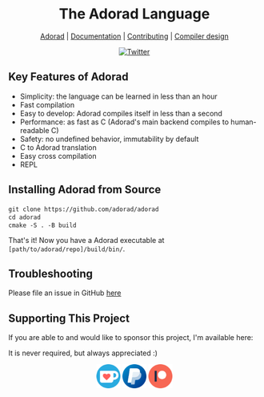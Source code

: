 <div align="center">
<!-- <p>
    <img width="80" src="https://raw.githubusercontent.com/AdoradLang/Adorad-logo/master/dist/adorad-logo.svg?sanitize=true">
</p> -->
<h1>The Adorad Language</h1>

[Adorad](https://github.com/AdoradLang/Adorad) |
[Documentation](https://github.com/AdoradLang/adorad/blob/master/doc/docs.md) |
[Contributing](https://github.com/AdoradLang/adorad/blob/master/CONTRIBUTING.md) |
[Compiler design](https://github.com/AdoradLang/adorad/blob/master/COMPILER.md)

</div>
<div align="center">

<!--
[![Build Status][WorkflowBadge]][WorkflowUrl]
-->
<!-- [![Sponsor][SponsorBadge]][SponsorUrl]
[![Patreon][PatreonBadge]][PatreonUrl]
[![Discord][DiscordBadge]][DiscordUrl] -->
[![Twitter][TwitterUrl]][TwitterBadge]

</div>

## Key Features of Adorad

- Simplicity: the language can be learned in less than an hour
- Fast compilation
- Easy to develop: Adorad compiles itself in less than a second
- Performance: as fast as C (Adorad's main backend compiles to human-readable C)
- Safety: no undefined behavior, immutability by default
- C to Adorad translation
- Easy cross compilation
- REPL

<!--
## Interactive Shell

```shell
$ adorad
    Adorad Language 0.0.1 (Apr 8 2021 02:39:23)
    GCC version: 9.3.0 on linux
    All engines are a go!

adorad> print("Hello World")
Hello World
adorad> exit
    Goodbye! Set the world on fire!
```

Using a script `hello.ad`:

```ruby
print("Hello World")
```

Running on the terminal is as easy as:

```shell
$ adorad hello.ad
Hello World
```

## Compiler

```shell
$ adorad compile hello.ad -o hello
Starting the compiler engine...
Compiling Adorad code into build/hello.c
Compiling the C code into machine code...
Cleaning up the temporary files...

Finished compiling.

Binary is ready here: build/hello
$ build/hello
hello world
```

Run `adorad --help` to see more options.

## Uninstall Adorad

You can uninstall the `adorad` binary and its C headers with:

```shell
make uninstall
```

## Stability guarantee and future changes

Despite being at an early development stage, the Adorad language is relatively stable and has backwards compatibility 
guarantee, meaning that the code you write today is guaranteed to work a month, a year, or five years from now.

There still may be minor syntax changes before the 1.0 release, but they will be handled automatically.

The Adorad core APIs (the standard modules) will still have minor changes until they are stabilized in end-2021. Of course the 
APIs will grow after that, but without breaking existing code.

Our guarantee: Adorad is always going to be lightweight, portable and *extremely* fast. 
-->

## Installing Adorad from Source

```shell
git clone https://github.com/adorad/adorad
cd adorad
cmake -S . -B build
```

That's it! Now you have a Adorad executable at `[path/to/adorad/repo]/build/bin/`. 
<!-- `[path to Adorad repo]` can be anywhere. -->
<!--
(On Windows `make` means running `make.bat`, so make sure you use `cmd.exe`)

Now you can try `./adorad run examples/hello_world.ad` (`adorad.exe` on Windows).

Adorad is constantly being updated. To update Adorad, simply run:

```shell
adorad up
```

### C compiler

It's recommended to use Clang, GCC, or Visual Studio. If you are in development, you most likely already have one of those 
installed.

However, if none is found when running `make` on Linux or Windows, TCC is downloaded as the default C backend.
It's very lightweight (several MB) so this shouldn't take too long.

</details> -->

<!--
### Testing and running the examples

Make sure Adorad can compile itself:

```shell
adorad self
```

```shell
$ adorad
    Adorad Language 0.0.1 (Apr 8 2021 02:39:23)
    GCC version: 9.3.0 on linux
    All engines are a go!

adorad> print('Hello world')
Hello world
```

```bash
cd examples
adorad hello_world.ad && ./hello_world   # or simply
adorad  hello_world.ad                   # this builds the program and runs it right away
```

## Adorad sync
Adorad's `sync` module and channel implementation uses libatomic.

It is most likely already installed on your system, but if not, you can install it, by doing the following:

```bash
MacOS: already installed

Debian/Ubuntu:
sudo apt install libatomic1

Fedora/CentOS/RH:
sudo dnf install libatomic-static
```
-->
## Troubleshooting
Please file an issue in GitHub [here](https://github.com/AdoradLang/adorad/issues)
<!--
Please see the [Troubleshooting](https://github.com/AdoradLang/adorad/wiki/Troubleshooting) section on our [wiki page](https://github.com/AdoradLang/adorad/wiki)
-->

## Supporting This Project

If you are able to and would like to sponsor this project, I'm available here: 

It is never required, but always appreciated :)

<p align="center">
<!--    <a href="https://www.buymeacoffee.com/jasmcaus" target = "_blank"><img alt="Buy Jason a Coffee" width="48px" src="https://raw.githubusercontent.com/adi1090x/files/master/other/1.png"></a> -->
    <a href="https://www.ko-fi.com/jasmcaus" target="_blank"><img alt="Buy Jason a Coffee" width="48px" src="https://raw.githubusercontent.com/adi1090x/files/master/other/2.png"></a>
    <a href="https://www.paypal.me/jasmcaus" target="_blank"><img alt="Buy Jason a Coffee" width="48px" src="https://raw.githubusercontent.com/adi1090x/files/master/other/3.png"></a>
    <a href="https://www.patreon.com/jasmcaus" target="_blank"><img alt="Buy Jason a Coffee" width=48px src="https://raw.githubusercontent.com/adi1090x/files/master/other/4.png"></a>
</p>



[TwitterBadge]: https://twitter.com/jasmcaus
[TwitterUrl]: https://img.shields.io/twitter/follow/jasmcaus.svg?style=flatl&label=Follow&logo=twitter&logoColor=white&color=1da1f2

